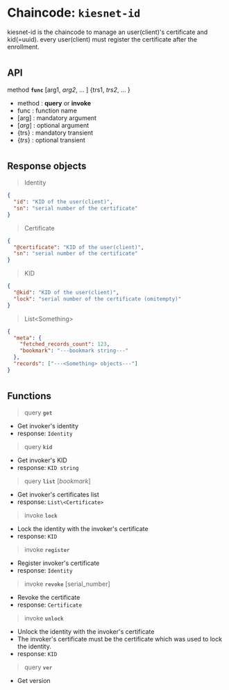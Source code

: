 # Chaincode: `kiesnet-id`

kiesnet-id is the chaincode to manage an user(client)'s certificate and kid(=uuid).
every user(client) must register the certificate after the enrollment.

#

## API

method **`func`** [arg1, _arg2_, ... ] {trs1, _trs2_, ... }

- method : **query** or **invoke**
- func : function name
- [arg] : mandatory argument
- [_arg_] : optional argument
- {trs} : mandatory transient
- {_trs_} : optional transient

#

## Response objects

> Identity

```json
{
  "id": "KID of the user(client)",
  "sn": "serial number of the certificate"
}
```

> Certificate

```json
{
  "@certificate": "KID of the user(client)",
  "sn": "serial number of the certificate"
}
```

> KID

```json
{
  "@kid": "KID of the user(client)",
  "lock": "serial number of the certificate (omitempty)"
}
```

> List\<Something>

```json
{
  "meta": {
    "fetched_records_count": 123,
    "bookmark": "---bookmark string---"
  },
  "records": ["---<Something> objects---"]
}
```

#

## Functions

> query **`get`**

- Get invoker's identity
- response: `Identity`

> query **`kid`**

- Get invoker's KID
- response: `KID string`

> query **`list`** [_bookmark_]

- Get invoker's certificates list
- response: `List\<Certificate>`

> invoke **`lock`**

- Lock the identity with the invoker's certificate
- response: `KID`

> invoke **`register`**

- Register invoker's certificate
- response: `Identity`

> invoke **`revoke`** [serial_number]

- Revoke the certificate
- response: `Certificate`

> invoke **`unlock`**

- Unlock the identity with the invoker's certificate
- The invoker's certificate must be the certificate which was used to lock the identity.
- response: `KID`

> query **`ver`**

- Get version
